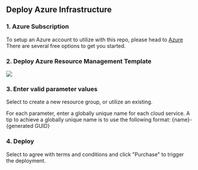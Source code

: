  


##  Deploy Azure Infrastructure

### 1. Azure Subscription
To setup an Azure account to utilize with this repo, please head to [Azure](https://azure.microsoft.com/en-us/free/) 
There are several free options to get you started.

### 2. Deploy Azure Resource Management Template

<a href="https://portal.azure.com/#create/Microsoft.Template/uri/https%3A%2F%2Fgithub.com%2Fexcellalabs%2Fazure-stream-analysis%2Fblob%2Fmaster%2Fdeploy%2Fazure-stream-analytics-template.json" target="_blank">
    <img src="http://azuredeploy.net/deploybutton.png"/> 
</a>

### 3. Enter valid parameter values
Select to create a new resource group, or utilize an existing.

For each parameter, enter a globally unique name for each cloud service. A tip to achieve a globally unique name is to use the following format: {name}-{generated GUID}

### 4. Deploy
Select to agree with terms and conditions and click "Purchase" to trigger the deployment.

